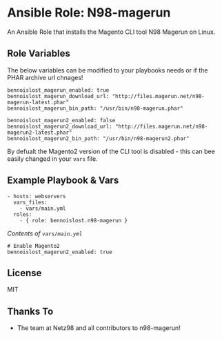 # Ansible Role: N98-magerun

An Ansible Role that installs the Magento CLI tool N98 Magerun on Linux.

## Role Variables

The below variables can be modified to your playbooks needs or if the PHAR archive url chnages!

```
bennoislost_magerun_enabled: true
bennoislost_magerun_download_url: "http://files.magerun.net/n98-magerun-latest.phar"
bennoislost_magerun_bin_path: "/usr/bin/n98-magerun.phar"

bennoislost_magerun2_enabled: false
bennoislost_magerun2_download_url: "http://files.magerun.net/n98-magerun2-latest.phar"
bennoislost_magerun2_bin_path: "/usr/bin/n98-magerun2.phar"
```

By defualt the Magento2 version of the CLI tool is disabled - this can bee easily changed in your `vars` file.

## Example Playbook & Vars

```
- hosts: webservers
  vars_files:
    - vars/main.yml
  roles:
    - { role: bennoislost.n98-magerun }
```

*Contents of `vars/main.yml`*

```
# Enable Magento2
bennoislost_magerun2_enabled: true
```

## License

MIT

## Thanks To

* The team at Netz98 and all contributors to n98-magerun!
